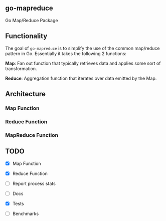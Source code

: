 ## go-mapreduce
Go Map/Reduce Package

## Functionality
The goal of `go-mapreduce` is to simplify the use of the common map/reduce pattern in Go. Essentially it takes the following 2 functions:

**Map**: Fan out function that typically retrieves data and applies some sort of transformation.

**Reduce**: Aggregation function that iterates over data emitted by the Map.

## Architecture

### Map Function

### Reduce Function

### MapReduce Function

## TODO

- [x] Map Function
- [x] Reduce Function
- [ ] Report process stats
- [ ] Docs
- [x] Tests
- [ ] Benchmarks

